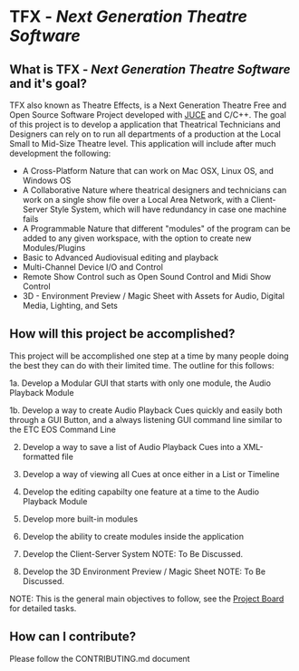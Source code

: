 # TFX - *Next Generation Theatre Software*

## What is TFX - *Next Generation Theatre Software* and it's goal?

TFX also known as Theatre Effects, is a Next Generation Theatre Free and Open Source Software Project developed with [JUCE](https://www.JUCE.com) and C/C++.  The goal of this project is to develop a application that Theatrical Technicians and Designers can rely on to run all departments of a production at the Local Small to Mid-Size Theatre level.  This application will include after much development the following:

- A Cross-Platform Nature that can work on Mac OSX, Linux OS, and Windows OS
- A Collaborative Nature where theatrical designers and technicians can work on a single show file over a Local Area Network, with a Client-Server Style System, which will have redundancy in case one machine fails
- A Programmable Nature that different "modules" of the program can be added to any given workspace, with the option to create new Modules/Plugins
- Basic to Advanced Audiovisual editing and playback
- Multi-Channel Device I/O and Control
- Remote Show Control such as Open Sound Control and Midi Show Control
- 3D - Environment Preview / Magic Sheet with Assets for Audio, Digital Media, Lighting, and Sets

## How will this project be accomplished?

This project will be accomplished one step at a time by many people doing the best they can do with their limited time.  The outline for this follows:

1a. Develop a Modular GUI that starts with only one module, the Audio Playback Module

1b. Develop a way to create Audio Playback Cues quickly and easily both through a GUI Button, 
and a always listening GUI command line similar to the ETC EOS Command Line

2. Develop a way to save a list of Audio Playback Cues into a XML-formatted file

3. Develop a way of viewing all Cues at once either in a List or Timeline

4. Develop the editing capabilty one feature at a time to the Audio Playback Module

5. Develop more built-in modules

6. Develop the ability to create modules inside the application

7. Develop the Client-Server System 
        NOTE:  To Be Discussed.
        
8. Develop the 3D Environment Preview / Magic Sheet 
        NOTE: To Be Discussed.
        
NOTE: This is the general main objectives to follow, see the [Project Board](https://github.com/ethanpvr18/TFX/projects/1) for detailed tasks.

## How can I contribute?

Please follow the CONTRIBUTING.md document

